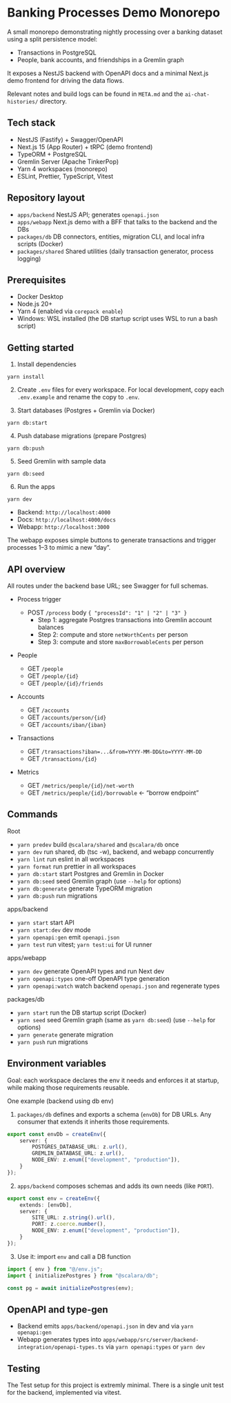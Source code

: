 # Banking Processes Demo Monorepo

A small monorepo demonstrating nightly processing over a banking dataset using a split persistence model:
- Transactions in PostgreSQL
- People, bank accounts, and friendships in a Gremlin graph

It exposes a NestJS backend with OpenAPI docs and a minimal Next.js demo frontend for driving the data flows.

Relevant notes and build logs can be found in `META.md` and the `ai-chat-histories/` directory.

## Tech stack
- NestJS (Fastify) + Swagger/OpenAPI
- Next.js 15 (App Router) + tRPC (demo frontend)
- TypeORM + PostgreSQL
- Gremlin Server (Apache TinkerPop)
- Yarn 4 workspaces (monorepo)
- ESLint, Prettier, TypeScript, Vitest

## Repository layout
- `apps/backend` NestJS API; generates `openapi.json`
- `apps/webapp` Next.js demo with a BFF that talks to the backend and the DBs
- `packages/db` DB connectors, entities, migration CLI, and local infra scripts (Docker)
- `packages/shared` Shared utilities (daily transaction generator, process logging)

## Prerequisites
- Docker Desktop
- Node.js 20+
- Yarn 4 (enabled via `corepack enable`)
- Windows: WSL installed (the DB startup script uses WSL to run a bash script)

## Getting started
1) Install dependencies
```
yarn install
```

2) Create `.env` files for every workspace. For local development, copy each `.env.example` and rename the copy to `.env`.

3) Start databases (Postgres + Gremlin via Docker)
```
yarn db:start
```

4) Push database migrations (prepare Postgres)
```
yarn db:push
```

5) Seed Gremlin with sample data
```
yarn db:seed
```

6) Run the apps
```
yarn dev
```
- Backend: `http://localhost:4000`
- Docs: `http://localhost:4000/docs`
- Webapp: `http://localhost:3000`

The webapp exposes simple buttons to generate transactions and trigger processes 1–3 to mimic a new “day”.

## API overview
All routes under the backend base URL; see Swagger for full schemas.

- Process trigger
  - POST `/process` body `{ "processId": "1" | "2" | "3" }`
    - Step 1: aggregate Postgres transactions into Gremlin account balances
    - Step 2: compute and store `netWorthCents` per person
    - Step 3: compute and store `maxBorrowableCents` per person

- People
  - GET `/people`
  - GET `/people/{id}`
  - GET `/people/{id}/friends`

- Accounts
  - GET `/accounts`
  - GET `/accounts/person/{id}`
  - GET `/accounts/iban/{iban}`

- Transactions
  - GET `/transactions?iban=...&from=YYYY-MM-DD&to=YYYY-MM-DD`
  - GET `/transactions/{id}`

- Metrics
  - GET `/metrics/people/{id}/net-worth`
  - GET `/metrics/people/{id}/borrowable`  ← “borrow endpoint”

## Commands
Root
- `yarn predev` build `@scalara/shared` and `@scalara/db` once
- `yarn dev` run shared, db (tsc -w), backend, and webapp concurrently
- `yarn lint` run eslint in all workspaces
- `yarn format` run prettier in all workspaces
- `yarn db:start` start Postgres and Gremlin in Docker
- `yarn db:seed` seed Gremlin graph
  (use `--help` for options)
- `yarn db:generate` generate TypeORM migration
- `yarn db:push` run migrations

apps/backend
- `yarn start` start API
- `yarn start:dev` dev mode
- `yarn openapi:gen` emit `openapi.json`
- `yarn test` run vitest; `yarn test:ui` for UI runner

apps/webapp
- `yarn dev` generate OpenAPI types and run Next dev
- `yarn openapi:types` one-off OpenAPI type generation
- `yarn openapi:watch` watch backend `openapi.json` and regenerate types

packages/db
- `yarn start` run the DB startup script (Docker)
- `yarn seed` seed Gremlin graph (same as `yarn db:seed`)
  (use `--help` for options)
- `yarn generate` generate migration
- `yarn push` run migrations


## Environment variables
Goal: each workspace declares the env it needs and enforces it at startup, while making those requirements reusable.

One example (backend using db env)
1) `packages/db` defines and exports a schema (`envDb`) for DB URLs. Any consumer that extends it inherits those requirements.
```ts
export const envDb = createEnv({
    server: {
        POSTGRES_DATABASE_URL: z.url(),
        GREMLIN_DATABASE_URL: z.url(),
        NODE_ENV: z.enum(["development", "production"]),
    }
});
```
2) `apps/backend` composes schemas and adds its own needs (like `PORT`).
```ts
export const env = createEnv({
    extends: [envDb],
    server: {
        SITE_URL: z.string().url(),
        PORT: z.coerce.number(),
        NODE_ENV: z.enum(["development", "production"]),
    }
});
```
3) Use it: import `env` and call a DB function
```ts
import { env } from "@/env.js";
import { initializePostgres } from "@scalara/db";

const pg = await initializePostgres(env);
```

## OpenAPI and type-gen
- Backend emits `apps/backend/openapi.json` in dev and via `yarn openapi:gen`
- Webapp generates types into `apps/webapp/src/server/backend-integration/openapi-types.ts` via `yarn openapi:types` or `yarn dev`

## Testing
The Test setup for this project is extremly minimal. There is a single unit test for the backend, implemented via vitest.
